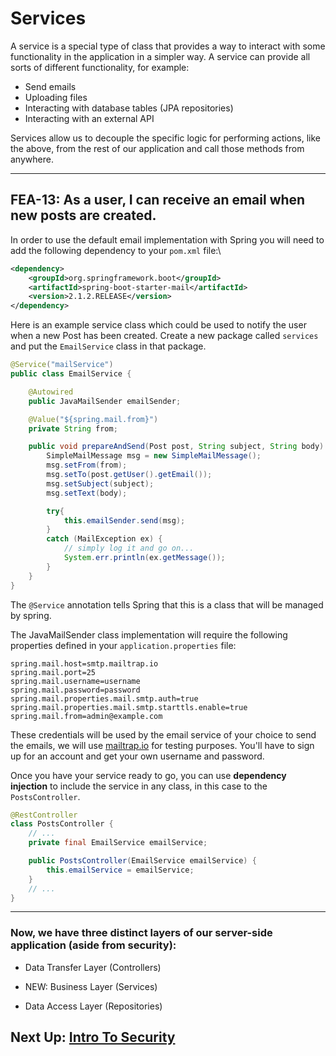 # Services

A service is a special type of class that provides a way to interact with some
functionality in the application in a simpler way. A service can provide all
sorts of different functionality, for example:

- Send emails
- Uploading files
- Interacting with database tables (JPA repositories)
- Interacting with an external API

Services allow us to decouple the specific logic for performing actions, like the
above, from the rest of our application and call those methods from anywhere.


---
## FEA-13: As a user, I can receive an email when new posts are created.
In order to use the default email implementation with Spring you will need to add the following dependency to your `pom.xml` file:\

```xml
<dependency>
    <groupId>org.springframework.boot</groupId>
    <artifactId>spring-boot-starter-mail</artifactId>
    <version>2.1.2.RELEASE</version>
</dependency>
```

Here is an example service class which could be used to notify the user when a new Post has been created. Create a new package called `services` and put the `EmailService` class in that package.

```java
@Service("mailService")
public class EmailService {

    @Autowired
    public JavaMailSender emailSender;

    @Value("${spring.mail.from}")
    private String from;

    public void prepareAndSend(Post post, String subject, String body) {
        SimpleMailMessage msg = new SimpleMailMessage();
        msg.setFrom(from);
        msg.setTo(post.getUser().getEmail());
        msg.setSubject(subject);
        msg.setText(body);

        try{
            this.emailSender.send(msg);
        }
        catch (MailException ex) {
            // simply log it and go on...
            System.err.println(ex.getMessage());
        }
    }
}
```

The `@Service` annotation tells Spring that this is a class that will be managed
by spring.

The JavaMailSender class implementation will require the following properties defined in your `application.properties` file:

```text
spring.mail.host=smtp.mailtrap.io
spring.mail.port=25
spring.mail.username=username
spring.mail.password=password
spring.mail.properties.mail.smtp.auth=true
spring.mail.properties.mail.smtp.starttls.enable=true
spring.mail.from=admin@example.com 
```
These credentials will be used by the email service of your choice to send the emails, we will use [mailtrap.io](https://mailtrap.io) for testing purposes. You'll have to sign up for an account and get your own username and password.

Once you have your service ready to go, you can use **dependency injection** to include the service in any class, in this case to the `PostsController`.


```java
@RestController
class PostsController {
    // ...
    private final EmailService emailService;

    public PostsController(EmailService emailService) {
        this.emailService = emailService;
    }
    // ...
}
```


---
### Now, we have three distinct layers of our server-side application (aside from security):

- Data Transfer Layer (Controllers)
  

- NEW: Business Layer (Services)
  

- Data Access Layer (Repositories)


## Next Up: [Intro To Security](../v-security/18-intro-to-security.md)


